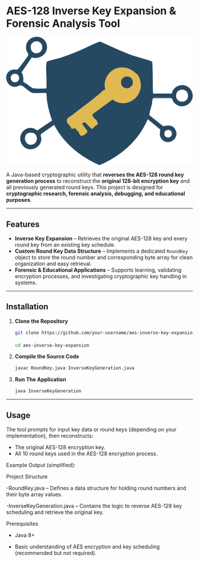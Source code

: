 # AES-128 Inverse Key Expansion & Forensic Analysis Tool

![Project Logo](https://github.com/tmfontan/AESRoundKeyInverter/blob/main/AES-128.svg)

A Java-based cryptographic utility that **reverses the AES-128 round key generation process** to reconstruct the **original 128-bit encryption key** and all previously generated round keys. This project is designed for **cryptographic research, forensic analysis, debugging, and educational purposes**.

---

## Features

- **Inverse Key Expansion** – Retrieves the original AES-128 key and every round key from an existing key schedule.
- **Custom Round Key Data Structure** – Implements a dedicated `RoundKey` object to store the round number and corresponding byte array for clean organization and easy retrieval.
- **Forensic & Educational Applications** – Supports learning, validating encryption processes, and investigating cryptographic key handling in systems.

---

## Installation

1. **Clone the Repository**
   
   ```bash
   git clone https://github.com/your-username/aes-inverse-key-expansion.git
   
   cd aes-inverse-key-expansion

2. **Compile the Source Code**
   
   ```bash
   javac RoundKey.java InverseKeyGeneration.java

3. **Run The Application**
   
   ```bash
   java InverseKeyGeneration

---

## Usage
The tool prompts for input key data or round keys (depending on your implementation), then reconstructs:

- The original AES-128 encryption key.
- All 10 round keys used in the AES-128 encryption process.

Example Output (simplified):

Project Structure

-RoundKey.java – Defines a data structure for holding round numbers and their byte array values.

-InverseKeyGeneration.java – Contains the logic to reverse AES-128 key scheduling and retrieve the original key.

Prerequisites

- Java 8+

- Basic understanding of AES encryption and key scheduling (recommended but not required).
